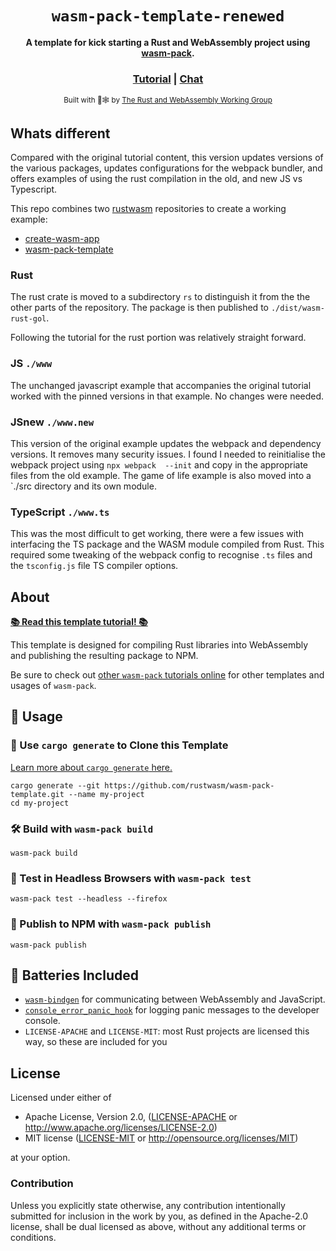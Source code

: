 <div align="center">

  <h1><code>wasm-pack-template-renewed</code></h1>

  <strong>A template for kick starting a Rust and WebAssembly project using <a href="https://github.com/rustwasm/wasm-pack">wasm-pack</a>.</strong>

  <h3>
    <a href="https://rustwasm.github.io/docs/wasm-pack/tutorials/npm-browser-packages/index.html">Tutorial</a>
    <span> | </span>
    <a href="https://discordapp.com/channels/442252698964721669/443151097398296587">Chat</a>
  </h3>

  <sub>Built with 🦀🕸 by <a href="https://rustwasm.github.io/">The Rust and WebAssembly Working Group</a></sub>
</div>

## Whats different

Compared with the original tutorial content, this version updates versions of the various packages, updates configurations for the webpack bundler, and offers examples of using the rust compilation in the old, and new JS vs Typescript.

This repo combines two [rustwasm](https://github.com/rustwasm) repositories to create a working example:
 - [create-wasm-app](https://github.com/rustwasm/create-wasm-app)
 - [wasm-pack-template](https://github.com/rustwasm/wasm-pack-template)

### Rust

The rust crate is moved to a subdirectory `rs` to distinguish it from the the other parts of the
repository. The package is then published to `./dist/wasm-rust-gol`.

Following the tutorial for the rust portion was relatively straight forward.

### JS `./www`

The unchanged javascript example that accompanies the original tutorial worked with the pinned
versions in that example. No changes were needed.

### JSnew `./www.new`

This version of the original example updates the webpack and dependency versions. It removes
many security issues. I found I needed to reinitialise the webpack project using `npx webpack 
--init` and copy in the appropriate files from the old example. The game of life example is also
moved into a `./src directory and its own module.

### TypeScript `./www.ts`

This was the most difficult to get working, there were a few issues with interfacing the TS
package and the WASM module compiled from Rust. This required some tweaking of the webpack config
to recognise `.ts` files and the `tsconfig.js` file TS compiler options.

## About

[**📚 Read this template tutorial! 📚**][template-docs]

This template is designed for compiling Rust libraries into WebAssembly and
publishing the resulting package to NPM.

Be sure to check out [other `wasm-pack` tutorials online][tutorials] for other
templates and usages of `wasm-pack`.

[tutorials]: https://rustwasm.github.io/docs/wasm-pack/tutorials/index.html
[template-docs]: https://rustwasm.github.io/docs/wasm-pack/tutorials/npm-browser-packages/index.html

## 🚴 Usage

### 🐑 Use `cargo generate` to Clone this Template

[Learn more about `cargo generate` here.](https://github.com/ashleygwilliams/cargo-generate)

```
cargo generate --git https://github.com/rustwasm/wasm-pack-template.git --name my-project
cd my-project
```

### 🛠️ Build with `wasm-pack build`

```
wasm-pack build
```

### 🔬 Test in Headless Browsers with `wasm-pack test`

```
wasm-pack test --headless --firefox
```

### 🎁 Publish to NPM with `wasm-pack publish`

```
wasm-pack publish
```

## 🔋 Batteries Included

* [`wasm-bindgen`](https://github.com/rustwasm/wasm-bindgen) for communicating
  between WebAssembly and JavaScript.
* [`console_error_panic_hook`](https://github.com/rustwasm/console_error_panic_hook)
  for logging panic messages to the developer console.
* `LICENSE-APACHE` and `LICENSE-MIT`: most Rust projects are licensed this way, so these are included for you

## License

Licensed under either of

* Apache License, Version 2.0, ([LICENSE-APACHE](LICENSE-APACHE) or http://www.apache.org/licenses/LICENSE-2.0)
* MIT license ([LICENSE-MIT](LICENSE-MIT) or http://opensource.org/licenses/MIT)

at your option.

### Contribution

Unless you explicitly state otherwise, any contribution intentionally
submitted for inclusion in the work by you, as defined in the Apache-2.0
license, shall be dual licensed as above, without any additional terms or
conditions.
